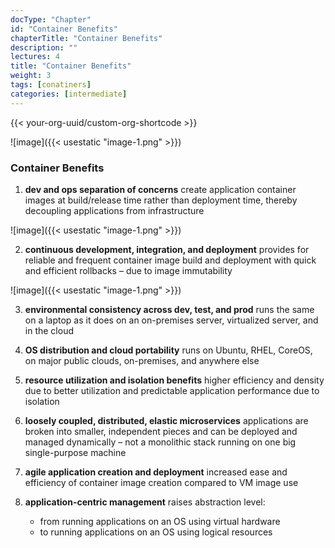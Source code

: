 ```yaml
---
docType: "Chapter"
id: "Container Benefits"
chapterTitle: "Container Benefits"
description: ""
lectures: 4
title: "Container Benefits"
weight: 3
tags: [conatiners]
categories: [intermediate]
---
```


{{< your-org-uuid/custom-org-shortcode >}}


![image]({{< usestatic "image-1.png" >}})


### **Container Benefits**

1. **dev and ops separation of concerns** create application container images at build/release time rather than deployment time, thereby decoupling applications from infrastructure

![image]({{< usestatic "image-1.png" >}})

2. **continuous development, integration, and deployment** provides for reliable and frequent container image build and deployment with quick and efficient rollbacks – due to image immutability

![image]({{< usestatic "image-1.png" >}})

3. **environmental consistency across dev, test, and prod** runs the same on a laptop as it does on an on-premises server, virtualized server, and in the cloud

4. **OS distribution and cloud portability** runs on Ubuntu, RHEL, CoreOS, on major public clouds, on-premises, and anywhere else

5. **resource utilization and isolation benefits** higher efficiency and density due to better utilization and predictable application performance due to isolation

6. **loosely coupled, distributed, elastic microservices** applications are broken into smaller, independent pieces and can be deployed and managed dynamically – not a monolithic stack running on one big single-purpose machine

7. **agile application creation and deployment** increased ease and efficiency of container image creation compared to VM image use

8. **application-centric management** raises abstraction level:
     - from running applications on an OS using virtual hardware
     - to running applications on an OS using logical resources
